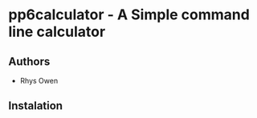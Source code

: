 pp6calculator - A Simple command line calculator
=================================================

Authors
--------
- Rhys Owen

Instalation
-----------



